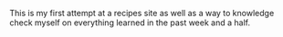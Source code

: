 This is my first attempt at a recipes site as well as a way to knowledge check myself on everything learned in the past week and a half.        

